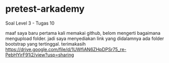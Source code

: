 # pretest-arkademy
Soal Level  3 - Tugas 10

maaf saya baru pertama kali memakai github, belom mengerti bagaimana mengupload folder. jadi saya menyediakan link yang didalamnya ada folder bootstrap yang tertinggal. terimakasih
https://drive.google.com/file/d/1UWfiAN6ZHpDPSr75_re-PebHYirF91i2/view?usp=sharing
